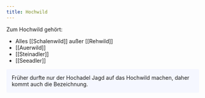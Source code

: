 ```yaml
---
title: Hochwild
---
```

Zum Hochwild gehört:
- Alles [[Schalenwild]] außer [[Rehwild]]
- [[Auerwild]]
- [[Steinadler]]
- [[Seeadler]]

<p style="padding: 1em 1em; background: #f5f7ff; border-radius: 4px;">
Früher durfte nur der Hochadel Jagd auf das Hochwild machen, daher kommt auch die Bezeichnung.</p>

